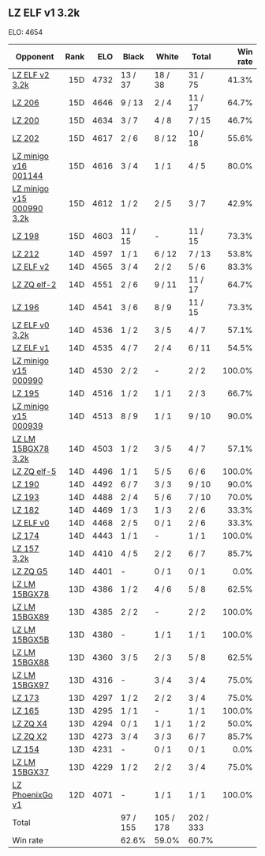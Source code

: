 ## LZ ELF v1 3.2k ##

ELO: 4654

Opponent | Rank | ELO | Black | White | Total | Win rate
---------|-----:|----:|-------|-------|-------|-------:
[LZ ELF v2 3.2k](LZ%20ELF%20v2%203.2k.md) | 15D | 4732 | 13 / 37 | 18 / 38 | 31 / 75 | 41.3%
[LZ 206](LZ%20206.md) | 15D | 4646 | 9 / 13 | 2 / 4 | 11 / 17 | 64.7%
[LZ 200](LZ%20200.md) | 15D | 4634 | 3 / 7 | 4 / 8 | 7 / 15 | 46.7%
[LZ 202](LZ%20202.md) | 15D | 4617 | 2 / 6 | 8 / 12 | 10 / 18 | 55.6%
[LZ minigo v16 001144](LZ%20minigo%20v16%20001144.md) | 15D | 4616 | 3 / 4 | 1 / 1 | 4 / 5 | 80.0%
[LZ minigo v15 000990 3.2k](LZ%20minigo%20v15%20000990%203.2k.md) | 15D | 4612 | 1 / 2 | 2 / 5 | 3 / 7 | 42.9%
[LZ 198](LZ%20198.md) | 15D | 4603 | 11 / 15 | - | 11 / 15 | 73.3%
[LZ 212](LZ%20212.md) | 14D | 4597 | 1 / 1 | 6 / 12 | 7 / 13 | 53.8%
[LZ ELF v2](LZ%20ELF%20v2.md) | 14D | 4565 | 3 / 4 | 2 / 2 | 5 / 6 | 83.3%
[LZ ZQ elf-2](LZ%20ZQ%20elf-2.md) | 14D | 4551 | 2 / 6 | 9 / 11 | 11 / 17 | 64.7%
[LZ 196](LZ%20196.md) | 14D | 4541 | 3 / 6 | 8 / 9 | 11 / 15 | 73.3%
[LZ ELF v0 3.2k](LZ%20ELF%20v0%203.2k.md) | 14D | 4536 | 1 / 2 | 3 / 5 | 4 / 7 | 57.1%
[LZ ELF v1](LZ%20ELF%20v1.md) | 14D | 4535 | 4 / 7 | 2 / 4 | 6 / 11 | 54.5%
[LZ minigo v15 000990](LZ%20minigo%20v15%20000990.md) | 14D | 4530 | 2 / 2 | - | 2 / 2 | 100.0%
[LZ 195](LZ%20195.md) | 14D | 4516 | 1 / 2 | 1 / 1 | 2 / 3 | 66.7%
[LZ minigo v15 000939](LZ%20minigo%20v15%20000939.md) | 14D | 4513 | 8 / 9 | 1 / 1 | 9 / 10 | 90.0%
[LZ LM 15BGX78 3.2k](LZ%20LM%2015BGX78%203.2k.md) | 14D | 4503 | 1 / 2 | 3 / 5 | 4 / 7 | 57.1%
[LZ ZQ elf-5](LZ%20ZQ%20elf-5.md) | 14D | 4496 | 1 / 1 | 5 / 5 | 6 / 6 | 100.0%
[LZ 190](LZ%20190.md) | 14D | 4492 | 6 / 7 | 3 / 3 | 9 / 10 | 90.0%
[LZ 193](LZ%20193.md) | 14D | 4488 | 2 / 4 | 5 / 6 | 7 / 10 | 70.0%
[LZ 182](LZ%20182.md) | 14D | 4469 | 1 / 3 | 1 / 3 | 2 / 6 | 33.3%
[LZ ELF v0](LZ%20ELF%20v0.md) | 14D | 4468 | 2 / 5 | 0 / 1 | 2 / 6 | 33.3%
[LZ 174](LZ%20174.md) | 14D | 4443 | 1 / 1 | - | 1 / 1 | 100.0%
[LZ 157 3.2k](LZ%20157%203.2k.md) | 14D | 4410 | 4 / 5 | 2 / 2 | 6 / 7 | 85.7%
[LZ ZQ G5](LZ%20ZQ%20G5.md) | 14D | 4401 | - | 0 / 1 | 0 / 1 | 0.0%
[LZ LM 15BGX78](LZ%20LM%2015BGX78.md) | 13D | 4386 | 1 / 2 | 4 / 6 | 5 / 8 | 62.5%
[LZ LM 15BGX89](LZ%20LM%2015BGX89.md) | 13D | 4385 | 2 / 2 | - | 2 / 2 | 100.0%
[LZ LM 15BGX5B](LZ%20LM%2015BGX5B.md) | 13D | 4380 | - | 1 / 1 | 1 / 1 | 100.0%
[LZ LM 15BGX88](LZ%20LM%2015BGX88.md) | 13D | 4360 | 3 / 5 | 2 / 3 | 5 / 8 | 62.5%
[LZ LM 15BGX97](LZ%20LM%2015BGX97.md) | 13D | 4316 | - | 3 / 4 | 3 / 4 | 75.0%
[LZ 173](LZ%20173.md) | 13D | 4297 | 1 / 2 | 2 / 2 | 3 / 4 | 75.0%
[LZ 165](LZ%20165.md) | 13D | 4295 | 1 / 1 | - | 1 / 1 | 100.0%
[LZ ZQ X4](LZ%20ZQ%20X4.md) | 13D | 4294 | 0 / 1 | 1 / 1 | 1 / 2 | 50.0%
[LZ ZQ X2](LZ%20ZQ%20X2.md) | 13D | 4273 | 3 / 4 | 3 / 3 | 6 / 7 | 85.7%
[LZ 154](LZ%20154.md) | 13D | 4231 | - | 0 / 1 | 0 / 1 | 0.0%
[LZ LM 15BGX37](LZ%20LM%2015BGX37.md) | 13D | 4229 | 1 / 2 | 2 / 2 | 3 / 4 | 75.0%
[LZ PhoenixGo v1](LZ%20PhoenixGo%20v1.md) | 12D | 4071 | - | 1 / 1 | 1 / 1 | 100.0%
Total | | | 97 / 155 | 105 / 178 | 202 / 333 | 
Win rate| | | 62.6% | 59.0% | 60.7% | 
